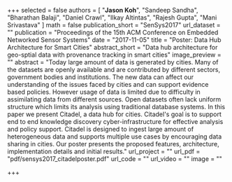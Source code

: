 
+++
selected = false
authors = [
  "**Jason Koh**", "Sandeep Sandha", "Bharathan Balaji", "Daniel Crawl", "Ilkay Altintas", "Rajesh Gupta", "Mani Srivastava"
]
math = false
publication_short = "SenSys2017"
url_dataset = ""
publication = "Proceedings of the 15th ACM Conference on Embedded Networked Sensor Systems"
date = "2017-11-05"
title = "Poster: Data Hub Architecture for Smart Cities"
abstract_short = "Data hub architecture for geo-sptial data with provenance tracking in smart cities"
image_preview = ""
abstract = "Today large amount of data is generated by cities. Many of the datasets are openly available and are contributed by different sectors, government bodies and institutions. The new data can affect our understanding of the issues faced by cities and can support evidence based policies.  However usage of data is limited due to difficulty in assimilating data from different sources. Open datasets often lack uniform structure which limits its analysis using traditional database systems. In this paper we present Citadel, a data hub for cities. Citadel's goal is to support end to end knowledge discovery cyber-infrastructure for effective analysis and policy support. Citadel is designed to ingest large amount of heterogeneous data and supports multiple use cases by encouraging data sharing in cities. Our poster presents the proposed features, architecture, implementation details and initial results."
url_project = ""
url_pdf = "pdf/sensys2017_citadelposter.pdf"
url_code = ""
url_video = ""
image = ""

+++

